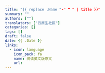 ```yaml
---
title: "{{ replace .Name "-" " " | title }}"
summary: ""
authors: [""]
translators: ["云原生社区"]
categories: []
tags: []
draft: false
date: {{ .Date }}
links:
  - icon: language
    icon_pack: fa
    name: 阅读英文版原文
    url: 
---
```

